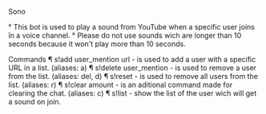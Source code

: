 Sono


° This bot is used to play a sound from YouTube when a specific user joins în a voice channel.
° Please do not use sounds wich are longer than 10 seconds because it won't play more than 10 seconds. 

 Commands
¶ s!add user_mention url - is used to add a user with a specific URL in a list. (aliases: a) 
¶ s!delete user_mention - is used to remove a user from the list. (aliases: del, d)
¶ s!reset - is used to remove all users from the list. (aliases: r)
¶ s!clear amount - is an aditional command made for clearing the chat. (aliases: c) 
¶ s!list - show the list of the user wich will get a sound on join. 
